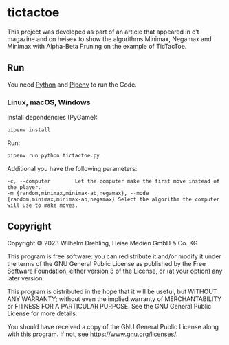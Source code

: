 # tictactoe
This project was developed as part of an article that appeared in c't magazine and on heise+ to show the algorithms Minimax, Negamax and Minimax with Alpha-Beta Pruning on the example of TicTacToe.


## Run

You need [Python](https://www.python.org/downloads/) and [Pipenv](https://pipenv.pypa.io/en/latest/installation.html) to run the Code. 

### Linux, macOS, Windows

Install dependencies (PyGame):

```bash
pipenv install
```

Run:

```bash
pipenv run python tictactoe.py
```

Additional you have the following parameters:
```
-c, --computer        Let the computer make the first move instead of the player.
-m {random,minimax,minimax-ab,negamax}, --mode {random,minimax,minimax-ab,negamax} Select the algorithm the computer will use to make moves.
```

## Copyright

Copyright ©️ 2023 Wilhelm Drehling, Heise Medien GmbH & Co. KG

This program is free software: you can redistribute it and/or modify
it under the terms of the GNU General Public License as published by
the Free Software Foundation, either version 3 of the License, or
(at your option) any later version.

This program is distributed in the hope that it will be useful,
but WITHOUT ANY WARRANTY; without even the implied warranty of
MERCHANTABILITY or FITNESS FOR A PARTICULAR PURPOSE.  See the
GNU General Public License for more details.

You should have received a copy of the GNU General Public License
along with this program.  If not, see <https://www.gnu.org/licenses/>.
